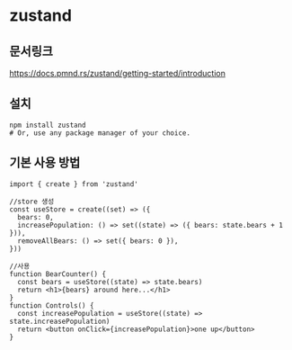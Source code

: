 # zustand

## 문서링크
https://docs.pmnd.rs/zustand/getting-started/introduction

## 설치
```
npm install zustand
# Or, use any package manager of your choice.
```

## 기본 사용 방법
```
import { create } from 'zustand'

//store 생성
const useStore = create((set) => ({
  bears: 0,
  increasePopulation: () => set((state) => ({ bears: state.bears + 1 })),
  removeAllBears: () => set({ bears: 0 }),
}))

//사용
function BearCounter() {
  const bears = useStore((state) => state.bears)
  return <h1>{bears} around here...</h1>
}
function Controls() {
  const increasePopulation = useStore((state) => state.increasePopulation)
  return <button onClick={increasePopulation}>one up</button>
}
```
